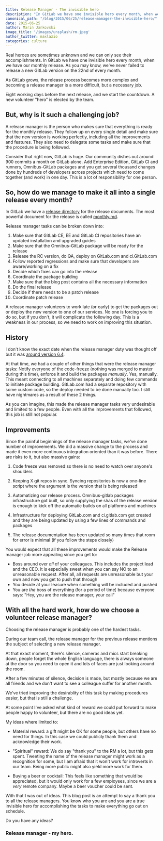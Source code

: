 ```yaml
---
title: Release Manager - The invisible hero
description: "In GitLab we have one invisible hero every month, when we have our release on the 22nd of every month which we have never missed!"
canonical_path: "/blog/2015/06/25/release-manager-the-invisible-hero/"
date: 2015-06-25
author: Marin Jankovski
image_title: '/images/unsplash/rm.jpeg'
author_twitter: maxlazio
categories: culture
---
```


Real heroes are sometimes unknown and we can only see their accomplishments. In GitLab we have one invisible hero every month, when we have our monthly release. As you may know, we've never failed to release a new GitLab version on the 22nd of every month.

As GitLab grows, the release process becomes more complex and becoming a release manager is a more difficult, but a necessary job.

Eight working days before the next release, and we start the countdown. A new volunteer "hero" is elected by the team.

<!--more-->

## But, why is it such a challenging job?

A release manager is the person who makes sure that everything is ready for the monthly release. They follow up on every single detail and make sure that the new version is working perfectly, including all the improvements and features. They also need to delegate some tasks and make sure that the procedure is being followed.

Consider that right now, GitLab is huge. Our community dishes out around 900 commits a month on GitLab alone. Add Enterprise Edition, GitLab CI and runners, Omnibus-GitLab packages and you get several thousand changes done by hundreds of developers across projects which need to come together (and work) in one day. This is a lot of responsibility for one person.

## So, how do we manage to make it all into a single release every month?

In GitLab we have a [release directory](https://gitlab.com/gitlab-org/release-tools/tree/master/doc) for the release documents. The most powerful document for the release is called [monthly.md](https://gitlab.com/gitlab-org/release-tools/blob/master/doc/monthly.md).

Release manager tasks can be broken down into:

1. Make sure that GitLab CE, EE and GitLab CI repositories have an updated installation and upgraded guides
1. Make sure that the Omnibus-GitLab package will be ready for the release
1. Release the RC version, do QA, deploy on GitLab.com and ci.GitLab.com
1. Follow reported regressions and make sure that developers are aware/working on a fix
1. Decide which fixes can go into the release
1. Coordinate the package building
1. Make sure that the blog post contains all the necessary information
1. Do the final release
1. Decide if there needs to be a patch release
1. Coordinate patch release

A release manager volunteers to work late (or early) to get the packages out or deploy the new version to one of our services. No one is forcing you to do so, but if you don't, it will complicate the following day. This is a weakness in our process, so we need to work on improving this situation.

## History

I don't know the exact date when the release manager duty was thought off but it was [around version 6.4](https://gitlab.com/gitlab-org/gitlab-ce/commit/223070b3fe9cb302d3d47ba5a616d90bab8910fd).

At that time, we had a couple of other things that were the release manager tasks: Notify everyone of the code-freeze (nothing was merged to master during this time), enforce it and build the packages *manually*. Yes, manually. This meant connecting to all machines separately and doing few commands to initiate package building. GitLab.com had a separate repository with some custom code, so the deploy needed to be done manually too. I still have nightmares as a result of these 2 things.

As you can imagine, this made the release manager tasks very undesirable and limited to a few people. Even with all the improvements that followed, this job is still not popular.

## Improvements

Since the painful beginnings of the release manager tasks, we've done number of improvements. We did a massive change to the process and made it even more continuous integration oriented than it was before. There are risks to it, but also massive gains:

1. Code freeze was removed so there is no need to watch over anyone's shoulders

1. Keeping X git repos in sync. Syncing repositories is now a one-line script where the argument is the version that is being released

1. Automatizing our release process. Omnibus-gitlab packages infrastructure got built, so only supplying the shas of the release version is enough to kick off the automatic builds on all platforms and machines

1. Infrastructure for deploying GitLab.com and ci.gitlab.com got created and they are being updated by using a few lines of commands and packages

1. The release documentation has been updated so many times that room for error is minimal (if you follow the steps closely)

You would expect that all these improvements would make the Release manager job more appealing since you get to:

* Boss around over *all* of your colleagues. This includes the project lead and the CEO. It is especially sweet when you can say NO to an unreasonable request. After all, all requests are unreasonable but your own and now you get to push that through
* You decide at your leasure when something will be included and pushed
* You are *the* boss of everything (for a period of time) because everyone says: "Hey, you are the release manager, your call"

## With all the hard work, how do we choose a volunteer release manager?

Choosing the release manager is probably one of the hardest tasks.

During our team call, the release manager for the previous release mentions the subject of selecting a new release manager.

At that exact moment, there's silence, cameras and mics start breaking down, people forget the whole English language, there is always someone at the door so you need to open it and lots of faces are just looking around the room.

After a few minutes of silence, decision is made, but mostly because we are all friends and we don't want to see a colleague suffer for another month.

We've tried improving the desirablity of this task by making procedures easier, but that is still a challenge.

At some point I've asked what kind of reward we could put forward to make people happy to volunteer, but there are no good ideas yet.

My ideas where limited to:

* Material reward: a gift might be OK for some people, but others have no need for things. In this case we could publicly thank them and acknowledge their work.

* "Spiritual" reward: We do say "thank you" to the RM a lot, but this gets spent. Tweeting the name of the release manager might work as a recognition for some, but I am afraid that it won't work for introverts in our team. Being more public might also yield more work for them.

* Buying a beer or cocktail: This feels like something that would be appreciated, but it would only work for a few employees, since we are a *very* remote company. Maybe a beer voucher could be sent.

With that I was out of ideas. This blog post is an attempt to say a thank you to all the release managers. You know who you are and you are a true invisible hero for accomplishing the tasks to make everything go out on schedule.

Do you have any ideas?

### Release manager - my hero.
